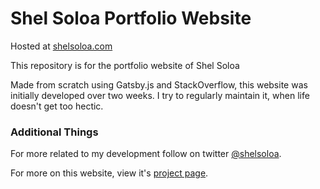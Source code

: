 # Shel Soloa Portfolio Website

Hosted at [shelsoloa.com](http://shelsoloa.com)

This repository is for the portfolio website of Shel Soloa

Made from scratch using Gatsby.js and StackOverflow, this website was initially developed over two weeks. I try to regularly maintain it, when life doesn't get too hectic.


### Additional Things

For more related to my development follow on twitter [@shelsoloa](http://twitter.com/shelsoloa).

For more on this website, view it's [project page](shelsoloa.com/projects/shelsoloa).
